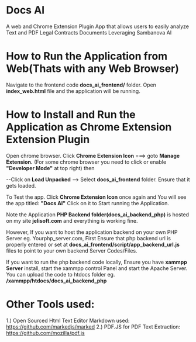 # Docs AI
A web and Chrome Extension Plugin App that allows users to easily analyze Text and PDF Legal Contracts Documents Leveraging Sambanova AI

# How to  Run the Application from Web(Thats with any Web Browser)

Navigate to the frontend code  **docs_ai_frontend/** folder. Open **index_web.html** file  and the application will be running.



# How to Install and Run the Application as Chrome Extension Extension Plugin

 Open chrome browser. Click **Chrome Extension Icon** ===> goto **Manage Extension.**  (For some chrome browser you need to click or enable **"Developer Mode"** at top right) then

--Click on **Load Unpacked** --> Select **docs_ai_frontend** folder.
 Ensure that it gets loaded. 

To Test the app. Click **Chrome Extension Icon** once again and You will see the app titled: **"Docs AI"** Click on it to Start running the Application.



Note the Application **PHP Backend folder(docs_ai_backend_php)** is hosted on my site **jelisoft.com** and everything is working fine.



However, If you want to host the application backend on your own PHP Server eg. Yourphp_server.com,
First Ensure that php backend url is properly entered or set at **docs_ai_frontend/script/app_backend_url.js** files to point to your own backend Server Codes/Files.

If you want to run the php backend code locally, Ensure you have **xammpp Server** install, start the xammpp control Panel and start the Apache Server.
You can upload the code to htdocs folder eg. **/xammpp/htdocs/docs_ai_backend_php**


# Other Tools used:

1.) Open Sourced Html Text Editor Markdown used: https://github.com/markedjs/marked
2.) PDF.JS for PDF Text Extraction:  https://github.com/mozilla/pdf.js
